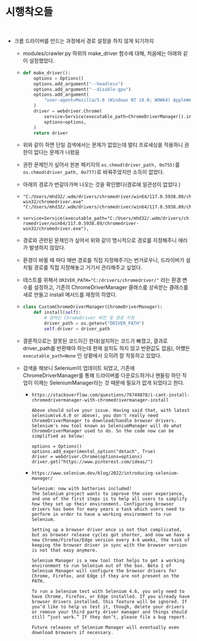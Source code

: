 # 시행착오들

<br>

- 크롬 드라이버를 만드는 과정에서 경로 설정을 하지 않게 되기까지

  - modules/crawler.py 하위의 make_driver 함수에 대해, 처음에는 아래와 같이 설정했었다.

  - ```python
    def make_driver():
        options = Options()
        options.add_argument("--headless")
        options.add_argument("--disable-gpu")
        options.add_argument(
            "user-agent=Mozilla/5.0 (Windows NT 10.0; WOW64) AppleWebKit/537.36 (KHTML, like Gecko) Chrome/117.0.0.0 Safari/537.36"
        )
        driver = webdriver.Chrome(
            service=Service(executable_path=ChromeDriverManager().install()),
            options=options,
        )
        return driver
    ```

  - 위와 같이 하면 단일 검색에서는 문제가 없었는데 멀티 프로세싱을 적용하니 권한이 없다는 문제가 나왔음

  - 권한 문제인가 싶어서 원본 패키지의 `os.chmod(driver_path, 0o755)`를 `os.chmod(driver_path, 0o777)`로 바꿔주었지만 소득이 없었다.

  - 아래의 경로가 번갈아가며 나오는 것을 확인했다(경로에 일관성이 없었다.)

  - ```
    "C:/Users/mhd32/.wdm/drivers/chromedriver/win64/117.0.5938.89/chromedriver-win32/chromedriver.exe"
    "C:/Users/mhd32/.wdm/drivers/chromedriver/win64/117.0.5938.89/chromedriver.exe"
    ```

  - `service=Service(executable_path="C:/Users/mhd32/.wdm/drivers/chromedriver/win64/117.0.5938.89/chromedriver-win32/chromedriver.exe"),`

  - 경로와 관련된 문제인가 싶어서 위와 같이 명시적으로 경로를 지정해주니 에러가 발생하지 않았다.

  - 환경이 바뀔 때 마다 매번 경로를 직접 지정해주기는 번거로우니, 드라이버가 설치될 경로를 직접 지정해놓고 거기서 관리해주고 싶었다.

  - 테스트를 위해서 `DRIVER_PATH="C:/drivers/chromedriver/"` 라는 환경 변수를 설정하고, 기존의 ChromeDriverManager 클래스를 상속받는 클래스를 새로 만들고 install 메서드를 재정의 하였다.

  - ```python
    class CustomChromeDriverManager(ChromeDriverManager):
        def install(self):
            # 원하는 ChromeDriver 버전 및 경로 지정
            driver_path = os.getenv("DRIVER_PATH")
            self.driver = driver_path
    ```

  - 결론적으로는 잘못된 코드이긴 한데(설치하는 코드가 빠졌고, 결과로 driver_path를 반환해야 하는데 현재 설치도 하지 않고 반환값도 없음), 어쨌든 `executable_path=None` 인 상황에서 오히려 잘 작동하고 있었다.

  - 검색을 해보니 Selenium이 업데이트 되었고, 기존에 ChromeDriverManager를 통해 드라이버를 다운로드하거나 핸들링 하던 작업이 이제는 SeleniumManager라는 것 때문에 필요가 없게 되었다고 한다.

    - ```
      https://stackoverflow.com/questions/76749878/i-cant-install-chromedrivermanager-with-chromedrivermanager-install
      
      Above should solve your issue. Having said that, with latest selenium(v4.6.0 or above), you don't really need ChromeDriverManager to download/handle browser drivers. Selenium's new tool known as SeleniumManager will do what ChromeDriverManager used to do. So the code now can be simplified as below:
      
      options = Options()
      options.add_experimental_option("detach", True)
      driver = webdriver.Chrome(options=options)
      driver.get("https://www.pinterest.com/ideas/")
      ```

    - ```
      https://www.selenium.dev/blog/2022/introducing-selenium-manager/
      
      Selenium: now with batteries included!
      The Selenium project wants to improve the user experience, and one of the first steps is to help all users to simplify how they set up their environment. Configuring browser drivers has been for many years a task which users need to perform in order to have a working environment to run Selenium.
      
      Setting up a browser driver once is not that complicated, but as browser release cycles got shorter, and now we have a new Chrome/Firefox/Edge version every 4-6 weeks, the task of keeping the browser driver in sync with the browser version is not that easy anymore.
      
      Selenium Manager is a new tool that helps to get a working environment to run Selenium out of the box. Beta 1 of Selenium Manager will configure the browser drivers for Chrome, Firefox, and Edge if they are not present on the PATH.
      
      To run a Selenium test with Selenium 4.6, you only need to have Chrome, Firefox, or Edge installed. If you already have browser drivers installed, this feature will be ignored. If you’d like to help us test it, though, delete your drivers or remove your third party driver manager and things should still “just work.” If they don’t, please file a bug report.
      
      Future releases of Selenium Manager will eventually even download browsers if necessary.
      ```